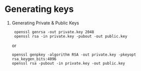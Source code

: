 # Generating keys
1. Generating Private & Public Keys
   ```shell
    openssl genrsa -out private.key 2048
    openssl rsa -in private.key -pubout -out public.key
   ```
   or
    ```shell
    openssl genpkey -algorithm RSA -out private.key -pkeyopt rsa_keygen_bits:4096
    openssl rsa -pubout -in private.key -out public.key
    ```